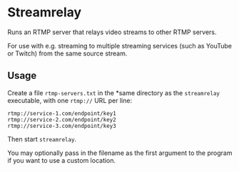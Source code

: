 # Streamrelay

Runs an RTMP server that relays video streams to other RTMP servers.

For use with e.g. streaming to multiple streaming services (such as YouTube or Twitch) from the same source stream.

## Usage

Create a file `rtmp-servers.txt` in the *same directory as the `streamrelay` executable, with one `rtmp://` URL per line:

    rtmp://service-1.com/endpoint/key1
    rtmp://service-2.com/endpoint/key2
    rtmp://service-3.com/endpoint/key3

Then start `streamrelay`.

You may optionally pass in the filename as the first argument to the program if you want to use a custom location.